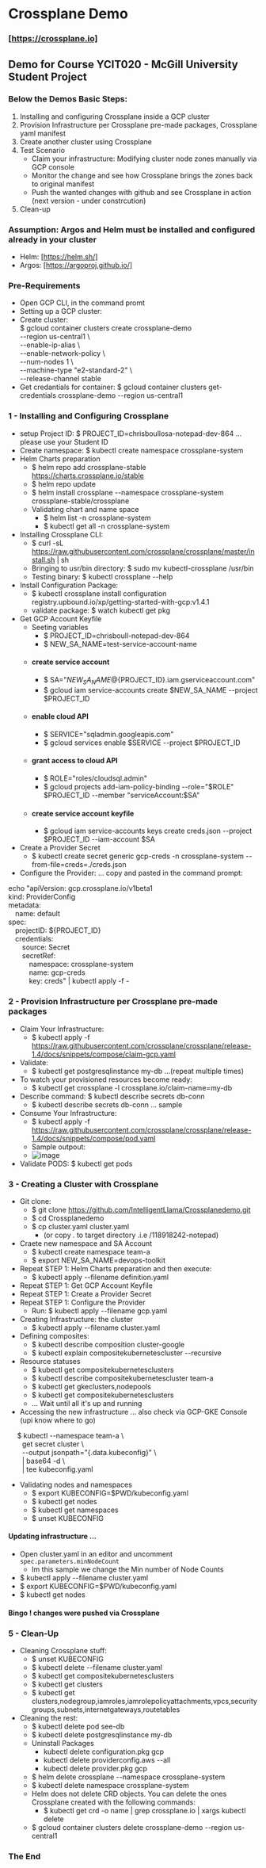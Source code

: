 # Crossplane Demo
### [https://crossplane.io]
## Demo for Course YCIT020 - McGill University Student Project
### Below the Demos Basic Steps:

1. Installing and configuring Crossplane inside a GCP cluster
2. Provision Infrastructure per Crossplane pre-made packages, Crossplane yaml manifest
3. Create another cluster using Crossplane
4. Test Scenario
   - Claim your infrastructure: Modifying cluster node zones manually via GCP console
   - Monitor the change and see how Crossplane brings the zones back to original manifest
   - Push the wanted changes with github and see Crossplane in action (next version - under constrcution)
5. Clean-up 

### Assumption: Argos and Helm must be installed and configured already in your cluster
- Helm: [https://helm.sh/]
- Argos: [https://argoproj.github.io/]  
### Pre-Requirements
- Open GCP CLI, in the command promt
- Setting up a GCP cluster: 
- Create cluster: <br />
$ gcloud container clusters create crossplane-demo \
--region us-central1 \\ \
--enable-ip-alias \\ \
--enable-network-policy \\ \
--num-nodes 1 \\ \
--machine-type "e2-standard-2" \\ \
--release-channel stable
- Get credantials for container: 
  $ gcloud container clusters get-credentials crossplane-demo --region us-central1 

### 1 - Installing and Configuring Crossplane
- setup Project ID: $ PROJECT_ID=chrisboullosa-notepad-dev-864 ... please use your Student ID  <br />
- Create namespace: $ kubectl create namespace crossplane-system
- Helm Charts preparation
  - $ helm repo add crossplane-stable https://charts.crossplane.io/stable
  - $ helm repo update
  - $ helm install crossplane --namespace crossplane-system crossplane-stable/crossplane
  - Validating chart and name space
    - $ helm list -n crossplane-system
    - $ kubectl get all -n crossplane-system
- Installing Crossplane CLI:
  - $ curl -sL https://raw.githubusercontent.com/crossplane/crossplane/master/install.sh | sh
  - Bringing to usr/bin directory: $ sudo mv kubectl-crossplane /usr/bin
  - Testing binary: $ kubectl crossplane --help
- Install Configuration Package:
  - $ kubectl crossplane install configuration registry.upbound.io/xp/getting-started-with-gcp:v1.4.1 
  - validate package: $ watch kubectl get pkg
- Get GCP Account Keyfile
  - Seeting variables
    - $ PROJECT_ID=chrisboull-notepad-dev-864 
    - $ NEW_SA_NAME=test-service-account-name 
  - #### create service account
    - $ SA="${NEW_SA_NAME}@${PROJECT_ID}.iam.gserviceaccount.com"
    - $ gcloud iam service-accounts create $NEW_SA_NAME --project $PROJECT_ID
  - #### enable cloud API
    - $ SERVICE="sqladmin.googleapis.com"
    - $ gcloud services enable $SERVICE --project $PROJECT_ID
  - #### grant access to cloud API
    - $ ROLE="roles/cloudsql.admin"
    - $ gcloud projects add-iam-policy-binding --role="$ROLE" $PROJECT_ID --member "serviceAccount:$SA"
  - #### create service account keyfile
    - $ gcloud iam service-accounts keys create creds.json --project $PROJECT_ID --iam-account $SA
- Create a Provider Secret
    - $ kubectl create secret generic gcp-creds -n crossplane-system --from-file=creds=./creds.json
-  Configure the Provider: ... copy and pasted in the command prompt:
<p>
	echo "apiVersion: gcp.crossplane.io/v1beta1  <br />
 	kind: ProviderConfig <br />
   metadata: <br />
   &ensp;&ensp;name: default <br />
   spec: <br />
   &ensp;&ensp;projectID: ${PROJECT_ID} <br />
   &ensp;&ensp;credentials: <br />
   &ensp;&ensp;&ensp;&ensp;source: Secret <br />
   &ensp;&ensp;&ensp;&ensp;secretRef: <br />
   &ensp;&ensp;&ensp;&ensp;&ensp;&ensp;namespace: crossplane-system <br />
   &ensp;&ensp;&ensp;&ensp;&ensp;&ensp;name: gcp-creds<br />
   &ensp;&ensp;&ensp;&ensp;&ensp;&ensp;key: creds" | kubectl apply -f - <br /> 
    </p> 

### 2 - Provision Infrastructure per Crossplane pre-made packages
- Claim Your Infrastructure:
  - $ kubectl apply -f https://raw.githubusercontent.com/crossplane/crossplane/release-1.4/docs/snippets/compose/claim-gcp.yaml
- Validate: 
  - $ kubectl get postgresqlinstance my-db ...(repeat multiple times)
- To watch your provisioned resources become ready:
  - $ kubectl get crossplane -l crossplane.io/claim-name=my-db
- Describe command: $ kubectl describe secrets db-conn 
  - $ kubectl describe secrets db-conn ... sample
- Consume Your Infrastructure:
  - $ kubectl apply -f https://raw.githubusercontent.com/crossplane/crossplane/release-1.4/docs/snippets/compose/pod.yaml
  - Sample outpout:
  - ![image](https://user-images.githubusercontent.com/72282458/133360681-97b03fd1-3171-4192-86a7-2ea624150a33.png)
- Validate PODS: $ kubectl get pods 

### 3 - Creating a Cluster with Crossplane
- Git clone:
  - $ git clone https://github.com/IntelligentLlama/Crossplanedemo.git
  - $ cd Crossplanedemo
  - $ cp cluster.yaml cluster.yaml 
    - (or copy *.* to target directory .i.e /118918242-notepad)
 - Craete new namespace and SA Account
   -  $ kubectl create namespace team-a
   -  $ export NEW_SA_NAME=devops-toolkit 
 - Repeat STEP 1: Helm Charts preparation and then execute:
   - $ kubectl apply --filename definition.yaml
 - Repeat STEP 1: Get GCP Account Keyfile
 - Repeat STEP 1: Create a Provider Secret
 - Repeat STEP 1: Configure the Provider
   - Run: $ kubectl apply --filename gcp.yaml 
- Creating Infrastructure: the cluster
  - $ kubectl apply --filename cluster.yaml
- Defining composites:
  - $ kubectl describe composition cluster-google
  - $ kubectl explain compositekubernetescluster --recursive
- Resource statuses
  - $ kubectl get compositekubernetesclusters
  - $ kubectl describe compositekubernetescluster team-a
  - $ kubectl get gkeclusters,nodepools
  - $ kubectl get compositekubernetesclusters
  - ... Wait until all it's up and running 
- Accessing the new infrastructure ... also check via GCP-GKE Console (upi know where to go) 
<p>
&ensp;&ensp; $ kubectl --namespace team-a \  <br />
&ensp;&ensp;&ensp;&ensp;get secret cluster \  <br />
&ensp;&ensp;&ensp;&ensp;--output jsonpath="{.data.kubeconfig}" \ <br />
&ensp;&ensp;&ensp;&ensp;| base64 -d \ <br />
&ensp;&ensp;&ensp;&ensp;| tee kubeconfig.yaml <br /> </p>

- Validating nodes and namespaces  
  - $ export KUBECONFIG=$PWD/kubeconfig.yaml
  - $ kubectl get nodes
  - $ kubectl get namespaces
  - $ unset KUBECONFIG
#### Updating infrastructure ...
- Open cluster.yaml in an editor and uncomment `spec.parameters.minNodeCount`
  - Im this sample we change the Min number of Node Counts
- $ kubectl apply --filename cluster.yaml
- $ export KUBECONFIG=$PWD/kubeconfig.yaml
- $ kubectl get nodes
#### Bingo ! changes were pushed via Crossplane

### 5 - Clean-Up
- Cleaning Crossplane stuff:
  - $ unset KUBECONFIG
  - $ kubectl delete --filename cluster.yaml 
  - $ kubectl get compositekubernetesclusters
  - $ kubectl get clusters
  - $ kubectl get clusters,nodegroup,iamroles,iamrolepolicyattachments,vpcs,securitygroups,subnets,internetgateways,routetables
- Cleaning the rest: 
  - $ kubectl delete pod see-db
  - $ kubectl delete postgresqlinstance my-db
  - Uninstall Packages
    - kubectl delete configuration.pkg gcp
    - kubectl delete providerconfig.aws --all
    - kubectl delete provider.pkg gcp	
  - $ helm delete crossplane --namespace crossplane-system
  - $ kubectl delete namespace crossplane-system
  - Helm does not delete CRD objects. You can delete the ones Crossplane created with the following commands:
    - $ kubectl get crd -o name | grep crossplane.io | xargs kubectl delete
  - $ gcloud container clusters delete crossplane-demo --region us-central1
 
 ### The End
